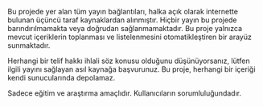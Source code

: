 Bu projede yer alan tüm yayın bağlantıları, halka açık olarak internette bulunan üçüncü taraf kaynaklardan alınmıştır. Hiçbir yayın bu projede barındırılmamakta veya doğrudan sağlanmamaktadır. Bu proje yalnızca mevcut içeriklerin toplanması ve listelenmesini otomatikleştiren bir arayüz sunmaktadır.

Herhangi bir telif hakkı ihlali söz konusu olduğunu düşünüyorsanız, lütfen ilgili yayını sağlayan asıl kaynağa başvurunuz. Bu proje, herhangi bir içeriği kendi sunucularında depolamaz.

Sadece eğitim ve araştırma amaçlıdır. Kullanıcıların sorumluluğundadır.
